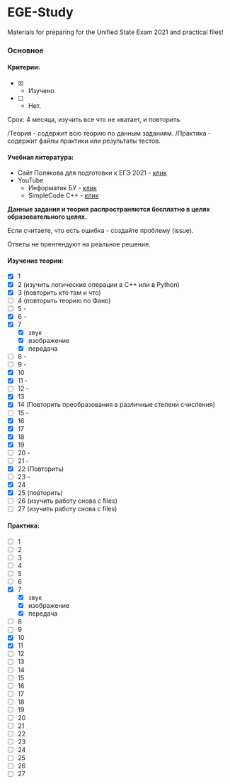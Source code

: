 # EGE-Study
Materials for preparing for the Unified State Exam 2021 and practical files!

### Основное

#### Критерии:
- [x] - Изучено.
- [ ] - Нет.

Срок: 4 месяца, изучить все что не хватает, и повторить.

/Теория - содержит всю теорию по данным заданиям.
/Практика - содержит файлы практики или результаты тестов.


#### Учебная литература:
- Сайт Полякова для подготовки к ЕГЭ 2021 - [клик](https://kpolyakov.spb.ru/school/ege.htm)
- YouTube
	- Информатик БУ - [клик](https://www.youtube.com/channel/UCmUcjDHUkIMhfqBfyHYXYuA)
	- SimpleCode C++ - [клик](https://www.youtube.com/watch?v=kRcbYLK3OnQ&list=PLQOaTSbfxUtCrKs0nicOg2npJQYSPGO9r)
	
**Данные задания и теория распространяются бесплатно в целях образовательного целях.**

Если считаете, что есть ошибка - создайте проблему (issue).
	
Ответы не прентендуют на реальное решение.
	
#### Изучение теории: 
- [x] 1
- [x] 2 (изучить логические операции в C++ или в Python)
- [x] 3 (повторить кто там и что)
- [ ] 4 (повторить теорию по Фано)
- [ ] 5 -
- [x] 6 -
- [x] 7 
	- [x] звук
	- [x] изображение
	- [x] передача 
- [ ] 8 -
- [ ] 9 -
- [x] 10
- [x] 11 -
- [ ] 12 -
- [x] 13
- [x] 14 (Повторить преобразования в различные степени счисления)
- [ ] 15 -
- [x] 16
- [x] 17
- [x] 18
- [x] 19 
- [ ] 20 -
- [ ] 21 -
- [x] 22 (Повторить)
- [ ] 23 -
- [x] 24
- [x] 25 (повторить)
- [ ] 26 (изучить работу снова с files)
- [ ] 27 (изучить работу снова с files)

#### Практика:
- [ ] 1
- [ ] 2
- [ ] 3
- [ ] 4
- [ ] 5
- [ ] 6
- [x] 7 
	- [x] звук
	- [x] изображение
	- [x] передача 
- [ ] 8
- [ ] 9
- [x] 10
- [x] 11
- [ ] 12
- [ ] 13
- [ ] 14
- [ ] 15
- [ ] 16
- [ ] 17
- [ ] 18
- [ ] 19
- [ ] 20
- [ ] 21
- [ ] 22
- [ ] 23
- [ ] 24
- [ ] 25
- [ ] 26
- [ ] 27
